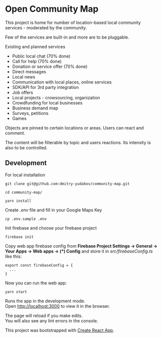 # Open Community Map

This project is home for number of location-based local community services - moderated by the community.

Few of the services are built-in and more are to be pluggable.

Existing and planned services
* Public local chat (70% done)
* Call for help (70% done)
* Donation or service offer (70% done)
* Direct messages
* Local news
* Communication with local places, online services
* SDK/API for 3rd party integration
* Job offers
* Local projects - crowsourcing, organization
* Crowdfunding for local businesses
* Business demand map
* Surveys, petitions
* Games

Objects are pinned to certain locations or areas. Users can react and comment.

The content will be filterable by topic and users reactions. Its intensity is also to be controlled.

## Development

For local installation

```
git clone git@github.com:dmitry-yudakov/community-map.git

cd community-map/

yarn install
```

Create _.env_ file and fill in your Google Maps Key

```
cp .env.sample .env
```

Init firebase and choose your firebase project

```
firebase init
```

Copy web app firebase config from **Firebase Project Settings -> General -> Your Apps -> Web apps -> (\*) Config** and store it in _src/firebaseConfig.ts_ like this:

```
export const firebaseConfig = {
  ...
}
```

Now you can run the web app:

```
yarn start
```

Runs the app in the development mode.<br />
Open [http://localhost:3000](http://localhost:3000) to view it in the browser.

The page will reload if you make edits.<br />
You will also see any lint errors in the console.

This project was bootstrapped with [Create React App](https://github.com/facebook/create-react-app).
